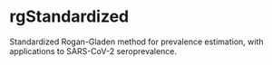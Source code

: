 # rgStandardized
Standardized Rogan-Gladen method for prevalence estimation, with applications to SARS-CoV-2 seroprevalence. 
